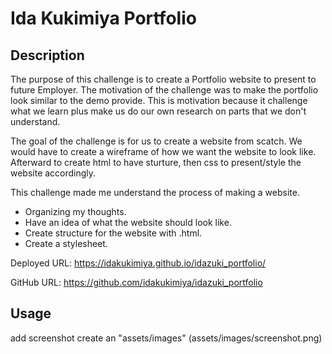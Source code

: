 # Ida Kukimiya Portfolio

## Description

The purpose of this challenge is to create a Portfolio website to present to future Employer. The motivation of the challenge was to make the portfolio look similar to the demo provide. This is motivation because it challenge what we learn plus make us do our own research on parts that we don't understand.

The goal of the challenge is for us to create a website from scatch. We would have to create a wireframe of how we want the website to look like. Afterward to create html to have sturture, then css to present/style the website accordingly. 

This challenge made me understand the process of making a website. 
* Organizing my thoughts. 
* Have an idea of what the website should look like.
* Create structure for the website with .html.
* Create a stylesheet.  

Deployed URL: https://idakukimiya.github.io/idazuki_portfolio/

GitHub URL: https://github.com/idakukimiya/idazuki_portfolio


## Usage

add screenshot
create an "assets/images"
(assets/images/screenshot.png)